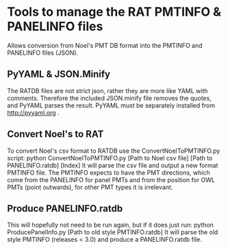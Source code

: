 # Tools to manage the RAT PMTINFO & PANELINFO files
Allows conversion from Noel's PMT DB format into the PMTINFO and PANELINFO files (JSON).

## PyYAML & JSON.Minify
The RATDB files are not strict json, rather they are more like YAML with comments. Therefore the included JSON.minify file removes the quotes, and PyYAML parses the result. PyYAML must be separately installed from http://pyyaml.org .

## Convert Noel's to RAT
To convert Noel's csv format to RATDB use the ConvertNoelToPMTINFO.py script:
    python ConvertNoelToPMTINFO.py [Path to Noel csv file] [Path to PANELINFO.ratdb] [Index]
It will parse the csv file and output a new format PMTINFO file. The PMTINFO expects to have the PMT directions, which come from the PANELINFO for panel PMTs and from the position for OWL PMTs (point outwards), for other PMT types it is irrelevant.

## Produce PANELINFO.ratdb
This will hopefully not need to be run again, but if it does just run:
    python ProducePanelInfo.py [Path to old style PMTINFO.ratdb]
It will parse the old style PMTINFO (releases < 3.0) and produce a PANELINFO.ratdb file.

